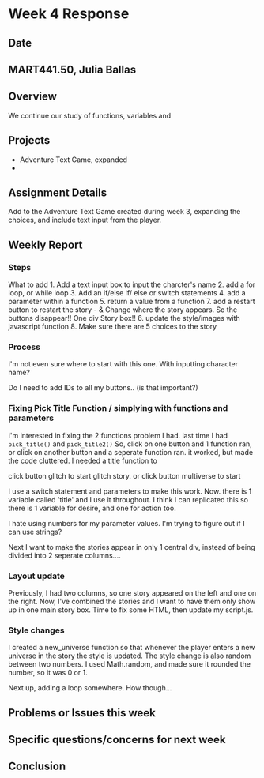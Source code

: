 # Week 4 Response
## Date
## MART441.50, Julia Ballas


## Overview
We continue our study of functions, variables and

## Projects

- Adventure Text Game, expanded
-

## Assignment Details

Add to the Adventure Text Game created during week 3, expanding the choices, and include text input from the player.

## Weekly Report
### Steps

What to add
      1. Add a text input box to input the charcter's name
2. add a for loop, or while loop
      3. Add an if/else if/ else or switch statements
      4. add a parameter within a function
      5. return a value from a function
      7. add a restart button to restart the story
      - & Change where the story appears. So the buttons disappear!! One div Story box!!
    6. update the style/images with javascript function
8. Make sure there are 5 choices to the story

### Process
I'm not even sure where to start with this one. With inputting character name?

Do I need to add IDs to all my buttons.. (is that important?)


### Fixing Pick Title Function / simplying with functions and parameters
I'm interested in fixing the 2 functions problem I had. last time I had `pick_title()` and `pick_title2()` So, click on one button and 1 function ran, or click on another button and a seperate function ran. it worked, but made the code cluttered.
I needed a title function to

click button glitch to start glitch story.
or click button multiverse to start

I use a switch statement and parameters to make this work. Now. there is 1 variable called 'title' and I use it throughout. I think I can replicated this so there is 1 variable for desire, and one for action too.

I hate using numbers for my parameter values. I'm trying to figure out if I can use strings?

Next I want to make the stories appear in only 1 central div, instead of being divided into 2 seperate columns....

### Layout update
Previously, I had two columns, so one story appeared on the left and one on the right. Now, I've combined the stories and I want to have them only show up in one main story box. Time to fix some HTML, then update my script.js.


### Style changes
  I created a new_universe function so that whenever the player enters a new universe in the story the style is updated. The style change is also random between two numbers. I used Math.random, and made sure it rounded the number, so it was 0 or 1.

  Next up, adding a loop somewhere. How though...


## Problems or Issues this week

## Specific questions/concerns for next week

## Conclusion
